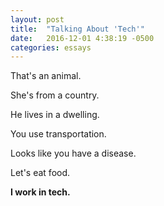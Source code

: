 ```yaml
---
layout: post
title:  "Talking About 'Tech'"
date:   2016-12-01 4:38:19 -0500
categories: essays
---
```

That's an animal.

She's from a country.

He lives in a dwelling.

You use transportation.

Looks like you have a disease.

Let's eat food.


**I work in tech.**
<!--more-->
